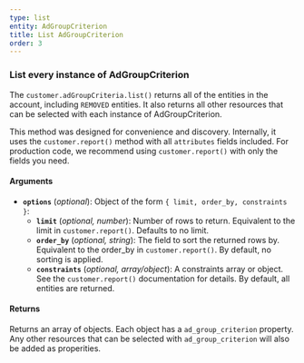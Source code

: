 ```yaml
---
type: list
entity: AdGroupCriterion
title: List AdGroupCriterion
order: 3
---
```


### List every instance of AdGroupCriterion

The `customer.adGroupCriteria.list()` returns all of the entities in the account, including `REMOVED` entities. It also returns all other resources that can be selected with each instance of AdGroupCriterion.

This method was designed for convenience and discovery. Internally, it uses the `customer.report()` method with all `attributes` fields included. For production code, we recommend using `customer.report()` with only the fields you need.

#### Arguments

- **`options`** (_optional_): Object of the form `{ limit, order_by, constraints }`:
  - **`limit`** (_optional, number_): Number of rows to return. Equivalent to the limit in `customer.report()`. Defaults to no limit.
  - **`order_by`** (_optional, string_): The field to sort the returned rows by. Equivalent to the order_by in `customer.report()`. By default, no sorting is applied.
  - **`constraints`** (_optional, array/object_): A constraints array or object. See the `customer.report()` documentation for details. By default, all entities are returned.

#### Returns

Returns an array of objects.
Each object has a `ad_group_criterion` property. Any other resources that can be selected with `ad_group_criterion` will also be added as properities.
